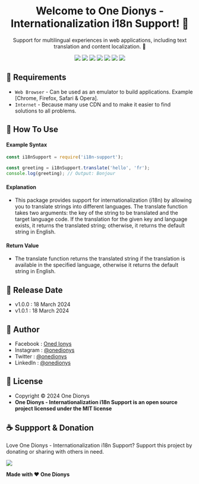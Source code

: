 <h1 align="center">Welcome to One Dionys - Internationalization i18n Support! 👋 </h1>

<p align="center">Support for multilingual experiences in web applications, including text translation and content localization. 💖 </p>

<p align="center">
<img src="https://img.shields.io/github/contributors/onedionys/onedionys-internationalization-i18n-support?style=flat-square">
<img src="https://img.shields.io/github/issues/onedionys/onedionys-internationalization-i18n-support?style=flat-square">
<img src="https://img.shields.io/github/stars/onedionys/onedionys-internationalization-i18n-support?style=flat-square"> 
<img src="https://img.shields.io/github/forks/onedionys/onedionys-internationalization-i18n-support?style=flat-square">
<img src="https://img.shields.io/github/last-commit/onedionys/onedionys-internationalization-i18n-support.svg?style=flat-square">
<img src="https://img.shields.io/github/languages/code-size/onedionys/onedionys-internationalization-i18n-support?style=flat-square">
<img src="https://img.shields.io/github/license/onedionys/onedionys-internationalization-i18n-support?style=flat-square">
</p>

## 💾 Requirements

* `Web Browser` - Can be used as an emulator to build applications. Example [Chrome, Firefox, Safari & Opera].
* `Internet` - Because many use CDN and to make it easier to find solutions to all problems.

## 🎯 How To Use

#### Example Syntax

```javascript
const i18nSupport = require('i18n-support');

const greeting = i18nSupport.translate('hello', 'fr');
console.log(greeting); // Output: Bonjour
```

#### Explanation

* This package provides support for internationalization (i18n) by allowing you to translate strings into different languages. The translate function takes two arguments: the key of the string to be translated and the target language code. If the translation for the given key and language exists, it returns the translated string; otherwise, it returns the default string in English.

#### Return Value

* The translate function returns the translated string if the translation is available in the specified language, otherwise it returns the default string in English.

## 📆 Release Date

* v1.0.0 : 18 March 2024
* v1.0.1 : 18 March 2024

## 🧑 Author

* Facebook : <a href="https://www.facebook.com/theonedionys"> Oned Ionys</a>
* Instagram : <a href="https://www.instagram.com/onedionys/"> @onedionys</a>
* Twitter : <a href="https://twitter.com/onedionys"> @onedionys</a>
* LinkedIn :  <a href="https://www.linkedin.com/in/onedionys/"> @onedionys</a>

## 📝 License

* Copyright © 2024 One Dionys
* **One Dionys - Internationalization i18n Support is an open source project licensed under the MIT license**

## ☕️ Suppport & Donation

Love One Dionys - Internationalization i18n Support? Support this project by donating or sharing with others in need.

<a href="https://www.buymeacoffee.com/onedionys"><img src="https://img.shields.io/badge/Buy_Me_A_Coffee-FFDD00?style=for-the-badge&logo=buy-me-a-coffee&logoColor=black"/> </a>

**Made with ❤️ One Dionys**
